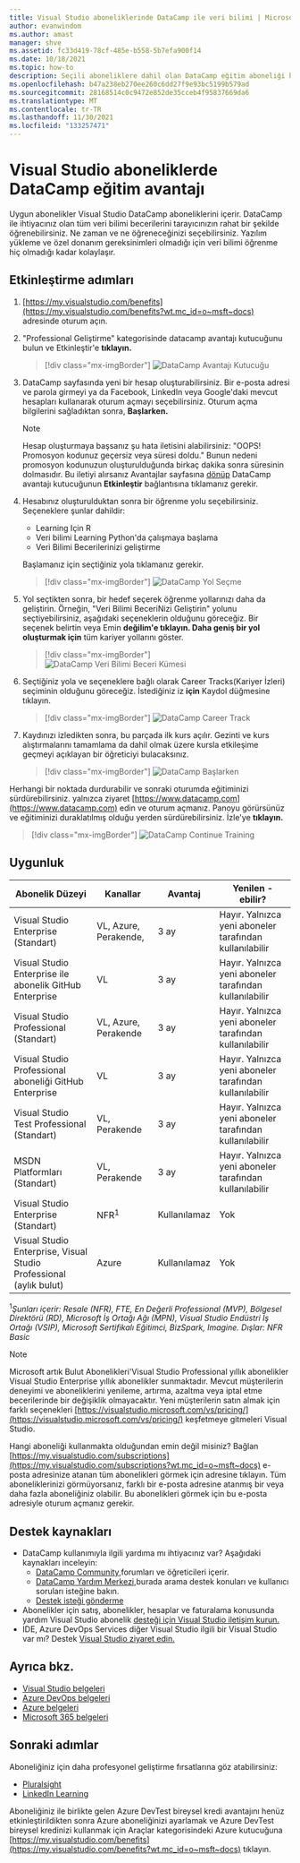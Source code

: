 ```yaml
---
title: Visual Studio aboneliklerinde DataCamp ile veri bilimi | Microsoft Docs
author: evanwindom
ms.author: amast
manager: shve
ms.assetid: fc33d419-78cf-485e-b558-5b7efa900f14
ms.date: 10/18/2021
ms.topic: how-to
description: Seçili aboneliklere dahil olan DataCamp eğitim aboneliği hakkında Visual Studio öğrenin.
ms.openlocfilehash: b47a238eb270ee260c6dd27f9e93bc5199b579ad
ms.sourcegitcommit: 28168514c0c9472e852de35cceb4f95837669da6
ms.translationtype: MT
ms.contentlocale: tr-TR
ms.lasthandoff: 11/30/2021
ms.locfileid: "133257471"
---
```

# <a name="the-datacamp-training-benefit-in-visual-studio-subscriptions"></a>Visual Studio aboneliklerde DataCamp eğitim avantajı
Uygun abonelikler Visual Studio DataCamp aboneliklerini içerir.  DataCamp ile ihtiyacınız olan tüm veri bilimi becerilerini tarayıcınızın rahat bir şekilde öğrenebilirsiniz. Ne zaman ve ne öğreneceğinizi seçebilirsiniz. Yazılım yükleme ve özel donanım gereksinimleri olmadığı için veri bilimi öğrenme hiç olmadığı kadar kolaylaşır.

## <a name="activation-steps"></a>Etkinleştirme adımları
1. [https://my.visualstudio.com/benefits](https://my.visualstudio.com/benefits?wt.mc_id=o~msft~docs) adresinde oturum açın.

2. "Professional Geliştirme" kategorisinde datacamp avantajı kutucuğunu bulun ve Etkinleştir'e **tıklayın.**
   > [!div class="mx-imgBorder"]
   > ![DataCamp Avantajı Kutucuğu](_img/vs-datacamp/vs-datacamp-tile-2.png "Başlamak için 'Etkinleştir'e tıklayın.")

3. DataCamp sayfasında yeni bir hesap oluşturabilirsiniz.  Bir e-posta adresi ve parola girmeyi ya da Facebook, LinkedIn veya Google'daki mevcut hesapları kullanarak oturum açmayı seçebilirsiniz.  Oturum açma bilgilerini sağladıktan sonra, **Başlarken.**

   > [!NOTE]
   > Hesap oluşturmaya başsanız şu hata iletisini alabilirsiniz: "OOPS!  Promosyon kodunuz geçersiz veya süresi doldu."  Bunun nedeni promosyon kodunuzun oluşturulduğunda birkaç dakika sonra süresinin dolmasıdır.  Bu iletiyi alırsanız Avantajlar sayfasına [dönüp](https://my.visualstudio.com/benefits) DataCamp avantajı kutucuğunun **Etkinleştir** bağlantısına tıklamanız gerekir.

4. Hesabınız oluşturulduktan sonra bir öğrenme yolu seçebilirsiniz.  Seçeneklere şunlar dahildir:
    - Learning Için R
    - Veri bilimi Learning Python'da çalışmaya başlama
    - Veri Bilimi Becerilerinizi geliştirme

   Başlamanız için seçtiğiniz yola tıklamanız gerekir.
   > [!div class="mx-imgBorder"]
   > ![DataCamp Yol Seçme](_img/vs-datacamp/vs-datacamp-choose-path.png "İlginizi ilgilendiren bir öğrenme yolu seçin.")

5. Yol seçtikten sonra, bir hedef seçerek öğrenme yollarınızı daha da geliştirin.  Örneğin, "Veri Bilimi BeceriNizi Geliştirin" yolunu seçtiyebilirsiniz, aşağıdaki seçeneklerin olduğunu göreceğiz. Bir seçenek belirtin veya Emin **değilim'e tıklayın.  Daha geniş bir yol oluşturmak için** tüm kariyer yollarını göster.
   > [!div class="mx-imgBorder"]
   > ![DataCamp Veri Bilimi Beceri Kümesi](_img/vs-datacamp/vs-datacamp-datascience.png "'Emin değilim'e tıklayın.  Tam listeyi görüntülemek için tüm kariyer yollarını göster.")

6. Seçtiğiniz yola ve seçeneklere bağlı olarak Career Tracks(Kariyer İzleri) seçiminin olduğunu göreceğiz.  İstediğiniz iz **için** Kaydol düğmesine tıklayın.
   > [!div class="mx-imgBorder"]
   > ![DataCamp Career Track](_img/vs-datacamp/vs-datacamp-all-tracks.png "Başlamanız için seçtiğiniz yolda 'Kaydol' düğmesine tıklayın.")

7. Kaydınızı izledikten sonra, bu parçada ilk kurs açılır.  Gezinti ve kurs alıştırmalarını tamamlama da dahil olmak üzere kursla etkileşime geçmeyi açıklayan bir öğreticiyi bulacaksınız.

   > [!div class="mx-imgBorder"]
   > ![DataCamp Başlarken](_img/vs-datacamp/vs-datacamp-getting-started.png "Kurslarda gezinmeyi öğrenmek için öğreticiyi izleyin.")

Herhangi bir noktada durdurabilir ve sonraki oturumda eğitiminizi sürdürebilirsiniz.  yalnızca ziyaret [https://www.datacamp.com](https://www.datacamp.com) edin ve oturum açmanız.  Panoyu görürsünüz ve eğitiminizi duraklatılmış olduğu yerden sürdürebilirsiniz. İzle'ye **tıklayın.**

> [!div class="mx-imgBorder"]
> ![DataCamp Continue Training](_img/vs-datacamp/vs-datacamp-continue-training.png "Eğitimi istediğiniz zaman devam etmek için 'İzleye Devam Et'e tıklayın.")

## <a name="eligibility"></a>Uygunluk
| Abonelik Düzeyi                                                 |     Kanallar                                            | Avantaj                                                          | Yenilen -ebilir?    |
|--------------------------------------------------------------------|---------------------------------------------------------|------------------------------------------------------------------|---------------|
| Visual Studio Enterprise (Standart)   | VL, Azure, Perakende, | 3 ay       |  Hayır.  Yalnızca yeni aboneler tarafından kullanılabilir          |
| Visual Studio Enterprise ile abonelik GitHub Enterprise   | VL | 3 ay       |  Hayır.  Yalnızca yeni aboneler tarafından kullanılabilir          |
| Visual Studio Professional (Standart) | VL, Azure, Perakende                                       | 3 ay                                                            |  Hayır.  Yalnızca yeni aboneler tarafından kullanılabilir           |
| Visual Studio Professional aboneliği GitHub Enterprise| VL | 3 ay                                                            |  Hayır.  Yalnızca yeni aboneler tarafından kullanılabilir           |
| Visual Studio Test Professional (Standart)                         | VL, Perakende                                              | 3 ay                                             |  Hayır.  Yalnızca yeni aboneler tarafından kullanılabilir           |
| MSDN Platformları (Standart)                                          | VL, Perakende                                              | 3 ay                                              |  Hayır.  Yalnızca yeni aboneler tarafından kullanılabilir           |
| Visual Studio Enterprise (Standart)  | NFR<sup>1</sup> |Kullanılamaz  | Yok |
| Visual Studio Enterprise, Visual Studio Professional (aylık bulut) | Azure | Kullanılamaz | Yok |

<sup>1</sup>*Şunları içerir: Resale (NFR), FTE, En Değerli Professional (MVP), Bölgesel Direktörü (RD), Microsoft İş Ortağı Ağı (MPN), Visual Studio Endüstri İş Ortağı (VSIP), Microsoft Sertifikalı Eğitimci, BizSpark, Imagine.  Dışlar: NFR Basic*  

> [!NOTE]
> Microsoft artık Bulut Abonelikleri'Visual Studio Professional yıllık abonelikler Visual Studio Enterprise yıllık abonelikler sunmaktadır. Mevcut müşterilerin deneyimi ve aboneliklerini yenileme, artırma, azaltma veya iptal etme becerilerinde bir değişiklik olmayacaktır. Yeni müşterilerin satın almak için farklı seçenekleri [https://visualstudio.microsoft.com/vs/pricing/](https://visualstudio.microsoft.com/vs/pricing/) keşfetmeye gitmeleri Visual Studio.

Hangi aboneliği kullanmakta olduğundan emin değil misiniz?  Bağlan [https://my.visualstudio.com/subscriptions](https://my.visualstudio.com/subscriptions?wt.mc_id=o~msft~docs) e-posta adresinize atanan tüm abonelikleri görmek için adresine tıklayın. Tüm aboneliklerinizi görmüyorsanız, farklı bir e-posta adresine atanmış bir veya daha fazla aboneliğiniz olabilir.  Bu abonelikleri görmek için bu e-posta adresiyle oturum açmanız gerekir.

## <a name="support-resources"></a>Destek kaynakları
- DataCamp kullanımıyla ilgili yardıma mı ihtiyacınız var?  Aşağıdaki kaynakları inceleyin:
  - [DataCamp Community,](https://www.datacamp.com/community/tutorials)forumları ve öğreticileri içerir.
  - [DataCamp Yardım Merkezi,](https://support.datacamp.com/hc)burada arama destek konuları ve kullanıcı soruları isteğine bakın.
  - [Destek isteği gönderme](https://support.datacamp.com/hc/requests/new)
- Abonelikler için satış, abonelikler, hesaplar ve faturalama konusunda yardım Visual Studio abonelik [desteği için Visual Studio iletişim kurun.](https://my.visualstudio.com/gethelp)
- IDE, Azure DevOps Services diğer Visual Studio ilgili bir Visual Studio var mı?  Destek [Visual Studio ziyaret edin.](https://visualstudio.microsoft.com/support/)

## <a name="see-also"></a>Ayrıca bkz.
- [Visual Studio belgeleri](/visualstudio/)
- [Azure DevOps belgeleri](/azure/devops/)
- [Azure belgeleri](/azure/)
- [Microsoft 365 belgeleri](/microsoft-365/)

## <a name="next-steps"></a>Sonraki adımlar
Aboneliğiniz için daha profesyonel geliştirme fırsatlarına göz atabilirsiniz:
- [Pluralsight](vs-pluralsight.md)
- [LinkedIn Learning](vs-linkedin-learning.md)

Aboneliğiniz ile birlikte gelen Azure DevTest bireysel kredi avantajını henüz etkinleştirildikten sonra Azure aboneliğinizi ayarlamak ve Azure DevTest bireysel kredinizi kullanmak için Araçlar kategorisindeki Azure kutucuğuna [https://my.visualstudio.com/benefits](https://my.visualstudio.com/benefits?wt.mc_id=o~msft~docs) tıklayın.